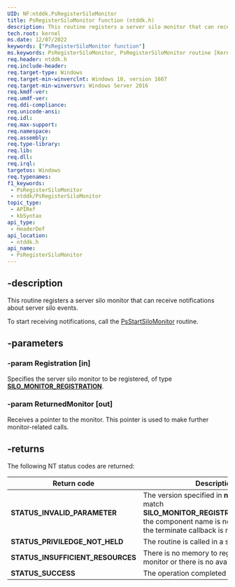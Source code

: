 ```yaml
---
UID: NF:ntddk.PsRegisterSiloMonitor
title: PsRegisterSiloMonitor function (ntddk.h)
description: This routine registers a server silo monitor that can receive notifications about server silo events.
tech.root: kernel
ms.date: 12/07/2022
keywords: ["PsRegisterSiloMonitor function"]
ms.keywords: PsRegisterSiloMonitor, PsRegisterSiloMonitor routine [Kernel-Mode Driver Architecture], kernel.psregistersilomonitor, ntddk/PsRegisterSiloMonitor
req.header: ntddk.h
req.include-header: 
req.target-type: Windows
req.target-min-winverclnt: Windows 10, version 1607
req.target-min-winversvr: Windows Server 2016
req.kmdf-ver: 
req.umdf-ver: 
req.ddi-compliance: 
req.unicode-ansi: 
req.idl: 
req.max-support: 
req.namespace: 
req.assembly: 
req.type-library: 
req.lib: 
req.dll: 
req.irql: 
targetos: Windows
req.typenames: 
f1_keywords:
 - PsRegisterSiloMonitor
 - ntddk/PsRegisterSiloMonitor
topic_type:
 - APIRef
 - kbSyntax
api_type:
 - HeaderDef
api_location:
 - ntddk.h
api_name:
 - PsRegisterSiloMonitor
---
```


## -description

This routine registers a server silo monitor that can receive notifications about server silo events.

To start receiving notifications, call the [PsStartSiloMonitor](/windows-hardware/drivers/ddi/ntddk/nf-ntddk-psstartsilomonitor) routine.

## -parameters

### -param Registration [in]

Specifies the server silo monitor to be registered, of type [**SILO_MONITOR_REGISTRATION**](/windows-hardware/drivers/ddi/ntddk/ns-ntddk-_silo_monitor_registration).

### -param ReturnedMonitor [out]

Receives a pointer to the monitor. This pointer is used to make further monitor-related calls.

## -returns

The following NT status codes are returned:

| Return code | Description |
|---|---|
| **STATUS_INVALID_PARAMETER** | The version specified in **ntddk.h** does not match **SILO_MONITOR_REGISTRATION_VERSION**, the component name is not specified, or the terminate callback is not supplied. |
| **STATUS_PRIVILEDGE_NOT_HELD** | The routine is called in a silo. |
| **STATUS_INSUFFICIENT_RESOURCES** | There is no memory to register a silo monitor or there is no available silo slot. |
| **STATUS_SUCCESS** | The operation completed successfully. |
